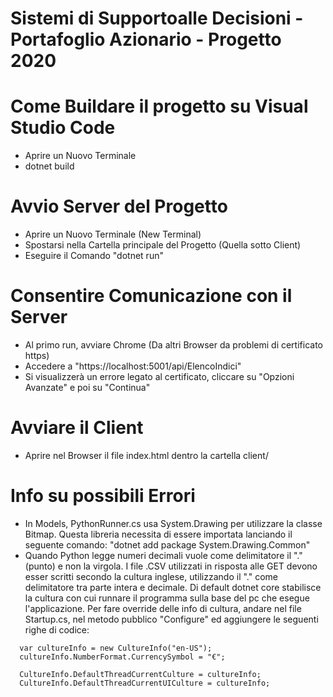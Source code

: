 # Sistemi di Supportoalle Decisioni - Portafoglio Azionario - Progetto 2020

# Come Buildare il progetto su Visual Studio Code

- Aprire un Nuovo Terminale
- dotnet build

# Avvio Server del Progetto

- Aprire un Nuovo Terminale (New Terminal)
- Spostarsi nella Cartella principale del Progetto (Quella sotto Client)
- Eseguire il Comando "dotnet run"

# Consentire Comunicazione con il Server

- Al primo run, avviare Chrome (Da altri Browser da problemi di certificato https)
- Accedere a "https://localhost:5001/api/ElencoIndici"
- Si visualizzerà un errore legato al certificato, cliccare su "Opzioni Avanzate" e poi su "Continua"

# Avviare il Client

- Aprire nel Browser il file index.html dentro la cartella client/

# Info su possibili Errori

- In Models, PythonRunner.cs usa System.Drawing per utilizzare la classe Bitmap. Questa libreria necessita di essere importata lanciando il seguente comando: "dotnet add package System.Drawing.Common"
- Quando Python legge numeri decimali vuole come delimitatore il "." (punto) e non la virgola. I file .CSV utilizzati in risposta alle GET devono esser scritti secondo la cultura inglese, utilizzando il "." come delimitatore tra parte intera e decimale. Di default dotnet core stabilisce la cultura con cui runnare il programma sulla base del pc che esegue l'applicazione. Per fare override delle info di cultura, andare nel file Startup.cs, nel metodo pubblico "Configure" ed aggiungere le seguenti righe di codice:

```
  var cultureInfo = new CultureInfo("en-US");
  cultureInfo.NumberFormat.CurrencySymbol = "€";

  CultureInfo.DefaultThreadCurrentCulture = cultureInfo;
  CultureInfo.DefaultThreadCurrentUICulture = cultureInfo;
```
